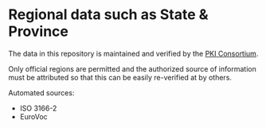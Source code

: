 #  Regional data such as State & Province

The data in this repository is maintained and verified by the [PKI Consortium](https://pkic.org).

Only official regions are permitted and the authorized source of information must be attributed so that this can be easily re-verified at by others.

Automated sources:
- ISO 3166-2
- EuroVoc

